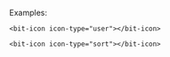 Examples:

```vue
<bit-icon icon-type="user"></bit-icon>
```

```vue
<bit-icon icon-type="sort"></bit-icon>
```